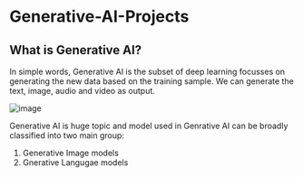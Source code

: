 # Generative-AI-Projects

## What is Generative AI?
In simple words, Generative AI is the subset of deep learning focusses on generating the new data based on the training sample. We can generate the text, image, audio and video as output. 

![image](https://github.com/nmanuvenugopal/Generative-AI-Projects/assets/99719105/dd56e64f-eb51-4f6d-85e6-b2712476001d)

Generative AI is huge topic and model used in Genrative AI can be broadly classified into two main group:

1. Generative Image models
2. Gnerative Langugae models




